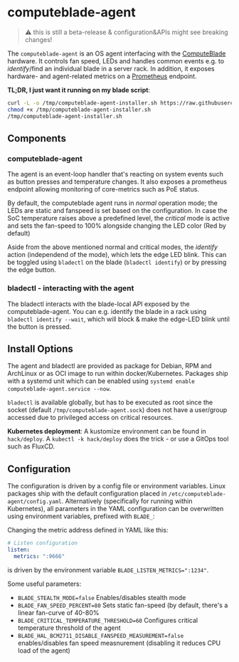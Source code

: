# computeblade-agent
> :warning: this is still a beta-release & configuration&APIs might see breaking changes!

The `computeblade-agent` is an OS agent interfacing with the [ComputeBlade](http://computeblade.com) hardware.
It controls fan speed, LEDs and handles common events e.g.  to _identify_/find an individual blade in a server rack.
In addition, it exposes hardware- and agent-related metrics on a [Prometheus](http://prometheus.io) endpoint.

**TL;DR, I just want it running on my blade script**:
```bash
curl -L -o /tmp/computeblade-agent-installer.sh https://raw.githubusercontent.com/Uptime-Lab/computeblade-agent/main/hack/autoinstall.sh
chmod +x /tmp/computeblade-agent-installer.sh
/tmp/computeblade-agent-installer.sh
```

## Components

### computeblade-agent
The agent is an event-loop handler that's reacting on system events such as button presses and temperature changes.
It also exposes a prometheus endpoint allowing monitoring of core-metrics such as PoE status.

By default, the computeblade agent runs in _normal_ operation mode; the LEDs are static and fanspeed is set based on the configuration.
In case the SoC temperature raises above a predefined level, the _critical_ mode is active and sets the fan-speed to 100% alongside changing the LED color (Red by default)

Aside from the above mentioned normal and critical modes, the _identify_ action (independend of the mode), which lets the edge LED blink.
This can be toggled using `bladectl` on the blade (`bladectl identify`) or by pressing the edge button.


### bladectl - interacting with the agent
The bladectl interacts with the blade-local API exposed by the computeblade-agent.
You can e.g. identify the blade in a rack using `bladectl identify --wait`, which will block & make the edge-LED blink until the button is pressed.


## Install Options

The agent and bladectl are provided as package for Debian, RPM and ArchLinux or as OCI image to run within docker/Kubernetes.
Packages ship with a systemd unit which can be enabled using `systemd enable computeblade-agent.service --now`.

`bladectl` is available globally, but has to be executed as root since the socket (default `/tmp/computeblade-agent.sock`) does not have a user/group accessed due to privileged access on critical resources.

**Kubernetes deployment**:
A kustomize environment can be found in `hack/deploy`. A `kubectl -k hack/deploy` does the trick - or use a GitOps tool such as FluxCD.


## Configuration
The configuration is driven by a config file or environment variables. Linux packages ship with the default configuration placed in `/etc/computeblade-agent/config.yaml`.
Alternatively (specifically for running within Kubernetes), all parameters in the YAML configuration can be overwritten using environment variables, prefixed with `BLADE_`:

Changing the metric address defined in YAML like this:
```yaml
# Listen configuration
listen:
  metrics: ":9666"
```
is driven by the environment variable `BLADE_LISTEN_METRICS=":1234"`.

Some useful parameters:
- `BLADE_STEALTH_MODE=false` Enables/disables stealth mode
- `BLADE_FAN_SPEED_PERCENT=80` Sets static fan-speed (by default, there's a linear fan-curve of 40-80%
- `BLADE_CRITICAL_TEMPERATURE_THRESHOLD=60` Configures critical temperature threshold of the agent
- `BLADE_HAL_BCM2711_DISABLE_FANSPEED_MEASUREMENT=false` enables/disables fan speed measnurement (disabling it reduces CPU load of the agent)

